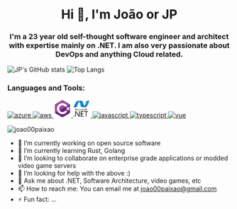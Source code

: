 <h1 align="center">Hi 👋, I'm João or JP</h1>
<h3 align="center">I'm a 23 year old self-thought software engineer and architect with expertise mainly on .NET. I am also very passionate about DevOps and anything Cloud related.</h3>

![JP's GitHub stats](https://github-readme-stats.vercel.app/api?username=joao00paixao)
![Top Langs](https://github-readme-stats.vercel.app/api/top-langs/?username=joao00paixao&layout=compact&theme=transparent)

<h3 align="left">Languages and Tools:</h3>
<p align="left"> 
  <a href="https://azure.microsoft.com/en-in/" target="_blank" rel="noreferrer"> <img src="https://www.vectorlogo.zone/logos/microsoft_azure/microsoft_azure-icon.svg" alt="azure" width="40" height="40"/> </a> 
  <a href="https://aws.amazon.com/" target="_blank" rel="noreferrer"> <img src="https://www.svgrepo.com/show/376356/aws.svg" alt="aws" width="40" height="40"/> </a> 
  <a href="https://www.w3schools.com/cs/" target="_blank" rel="noreferrer"> <img src="https://raw.githubusercontent.com/devicons/devicon/master/icons/csharp/csharp-original.svg" alt="csharp" width="40" height="40"/> </a> 
  <a href="https://dotnet.microsoft.com/" target="_blank" rel="noreferrer"> <img src="https://raw.githubusercontent.com/devicons/devicon/master/icons/dot-net/dot-net-original-wordmark.svg" alt="dotnet" width="40" height="40"/> </a>
  <a href="https://developer.mozilla.org/pt-BR/docs/Web/JavaScript" target="_blank" rel="noreferrer"> <img src="https://www.svgrepo.com/show/353925/javascript.svg" alt="javascript" width="40" height="40"/> </a> 
  <a href="https://www.typescriptlang.org" target="_blank" rel="noreferrer"> <img src="https://www.svgrepo.com/show/303600/typescript-logo.svg" alt="typescript" width="40" height="40"/> </a> 
  <a href="https://vuejs.org/" target="_blank" rel="noreferrer"> <img src="https://www.svgrepo.com/show/342350/vue-js.svg" alt="vue" width="40" height="40"/> </a>
</p>

<p>
  <img align="center" src="https://github-readme-streak-stats.herokuapp.com/?user=joao00paixao&" alt="joao00paixao" />
</p>

- 🔭 I’m currently working on open source software
- 🌱 I’m currently learning Rust, Golang
- 👯 I’m looking to collaborate on enterprise grade applications or modded video game servers
- 🤔 I’m looking for help with the above :)
- 💬 Ask me about .NET, Software Architecture, video games, etc
- 📫 How to reach me: You can email me at joao00paixao@gmail.com
- ⚡ Fun fact: ...

